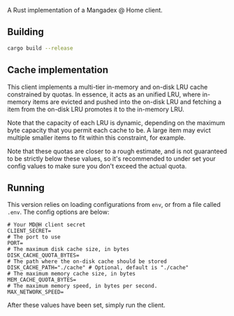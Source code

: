 A Rust implementation of a Mangadex @ Home client.

## Building

```sh
cargo build --release
```

## Cache implementation

This client implements a multi-tier in-memory and on-disk LRU cache constrained
by quotas. In essence, it acts as an unified LRU, where in-memory items are
evicted and pushed into the on-disk LRU and fetching a item from the on-disk LRU
promotes it to the in-memory LRU.

Note that the capacity of each LRU is dynamic, depending on the maximum byte
capacity that you permit each cache to be. A large item may evict multiple
smaller items to fit within this constraint, for example.

Note that these quotas are closer to a rough estimate, and is not guaranteed to
be strictly below these values, so it's recommended to under set your config
values to make sure you don't exceed the actual quota.

## Running

This version relies on loading configurations from `env`, or from a file called
`.env`. The config options are below:

```
# Your MD@H client secret
CLIENT_SECRET=
# The port to use
PORT=
# The maximum disk cache size, in bytes
DISK_CACHE_QUOTA_BYTES=
# The path where the on-disk cache should be stored
DISK_CACHE_PATH="./cache" # Optional, default is "./cache"
# The maximum memory cache size, in bytes
MEM_CACHE_QUOTA_BYTES=
# The maximum memory speed, in bytes per second.
MAX_NETWORK_SPEED=
```

After these values have been set, simply run the client.